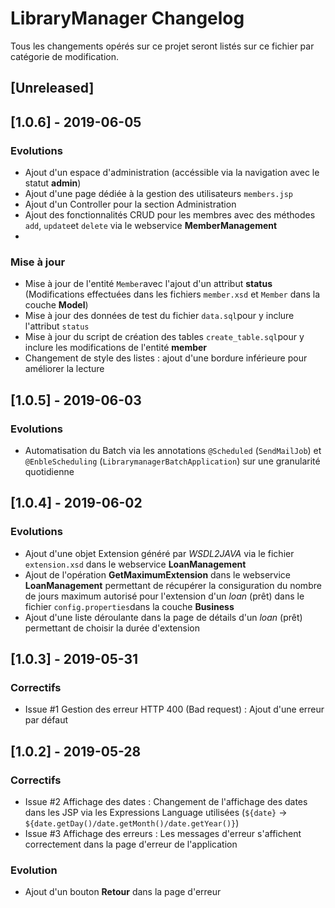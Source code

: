 # LibraryManager Changelog
Tous les changements opérés sur ce projet seront listés sur ce fichier par catégorie de modification.

## [Unreleased]

## [1.0.6] - 2019-06-05
### Evolutions
- Ajout d'un espace d'administration (accéssible via la navigation avec le statut **admin**)
- Ajout d'une page dédiée à la gestion des utilisateurs `members.jsp`
- Ajout d'un Controller pour la section Administration 
- Ajout des fonctionnalités CRUD pour les membres avec des méthodes `add`, `update`et `delete` via le webservice **MemberManagement**
- 

### Mise à jour
- Mise à jour de l'entité `Member`avec l'ajout d'un attribut **status** (Modifications effectuées dans les fichiers `member.xsd` et `Member` dans la couche **Model**)
- Mise à jour des données de test du fichier `data.sql`pour y inclure l'attribut `status`
- Mise à jour du script de création des tables `create_table.sql`pour y inclure les modifications de l'entité **member**
- Changement de style des listes : ajout d'une bordure inférieure pour améliorer la lecture

## [1.0.5] - 2019-06-03
### Evolutions
- Automatisation du Batch via les annotations `@Scheduled` (`SendMailJob`) et `@EnbleScheduling` (`LibrarymanagerBatchApplication`) sur une granularité quotidienne 

## [1.0.4] - 2019-06-02
### Evolutions
- Ajout d'une objet Extension généré par *WSDL2JAVA* via le fichier `extension.xsd` dans le webservice **LoanManagement**
- Ajout de l'opération **GetMaximumExtension** dans le webservice **LoanManagement** permettant de récupérer la consiguration du nombre de jours maximum autorisé pour l'extension d'un *loan* (prêt) dans le fichier `config.properties`dans la couche **Business**
- Ajout d'une liste déroulante dans la page de détails d'un *loan* (prêt) permettant de choisir la durée d'extension

## [1.0.3] - 2019-05-31
### Correctifs 
- Issue #1 Gestion des erreur HTTP 400 (Bad request) : Ajout d'une erreur par défaut

## [1.0.2] - 2019-05-28
### Correctifs
- Issue #2 Affichage des dates : Changement de l'affichage des dates dans les JSP via les Expressions Language utilisées (`${date}` -> `${date.getDay()/date.getMonth()/date.getYear()}`)
- Issue #3 Affichage des erreurs : Les messages d'erreur s'affichent correctement dans la page d'erreur de l'application

### Evolution
- Ajout d'un bouton **Retour** dans la page d'erreur
